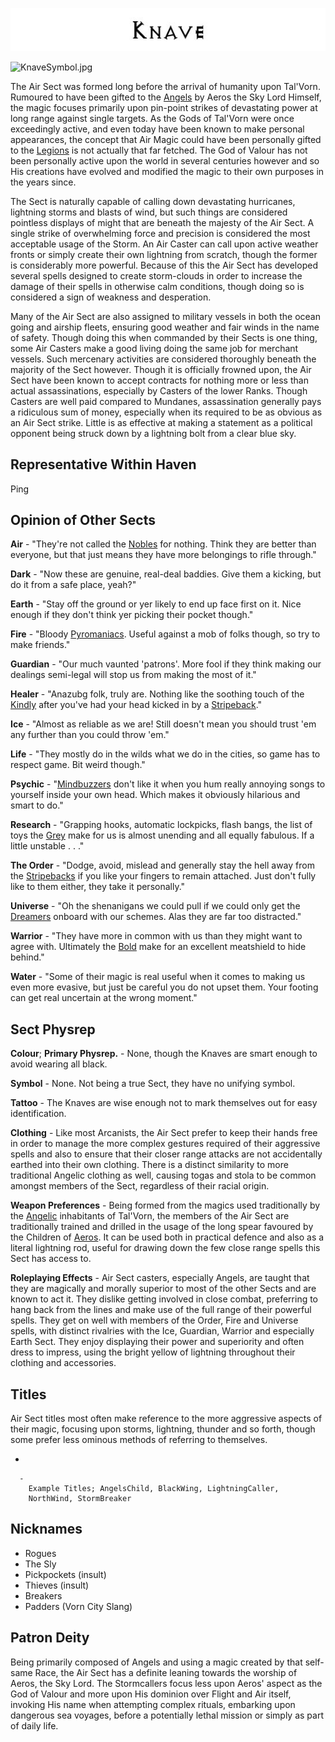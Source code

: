 

<div class="center" style="width: auto; margin-left: auto; margin-right: auto;">

![<File:Knave.jpg>](Knave.jpg "File:Knave.jpg")

</div>

![KnaveSymbol.jpg](KnaveSymbol.jpg "KnaveSymbol.jpg")

The Air Sect was formed long before the arrival of humanity upon
Tal'Vorn. Rumoured to have been gifted to the [Angels](Angel "wikilink")
by Aeros the Sky Lord Himself, the magic focuses primarily upon
pin-point strikes of devastating power at long range against single
targets. As the Gods of Tal'Vorn were once exceedingly active, and even
today have been known to make personal appearances, the concept that Air
Magic could have been personally gifted to the
[Legions](Angel "wikilink") is not actually that far fetched. The God of
Valour has not been personally active upon the world in several
centuries however and so His creations have evolved and modified the
magic to their own purposes in the years since.

The Sect is naturally capable of calling down devastating hurricanes,
lightning storms and blasts of wind, but such things are considered
pointless displays of might that are beneath the majesty of the Air
Sect. A single strike of overwhelming force and precision is considered
the most acceptable usage of the Storm. An Air Caster can call upon
active weather fronts or simply create their own lightning from scratch,
though the former is considerably more powerful. Because of this the Air
Sect has developed several spells designed to create storm-clouds in
order to increase the damage of their spells in otherwise calm
conditions, though doing so is considered a sign of weakness and
desperation.

Many of the Air Sect are also assigned to military vessels in both the
ocean going and airship fleets, ensuring good weather and fair winds in
the name of safety. Though doing this when commanded by their Sects is
one thing, some Air Casters make a good living doing the same job for
merchant vessels. Such mercenary activities are considered thoroughly
beneath the majority of the Sect however. Though it is officially
frowned upon, the Air Sect have been known to accept contracts for
nothing more or less than actual assassinations, especially by Casters
of the lower Ranks. Though Casters are well paid compared to Mundanes,
assassination generally pays a ridiculous sum of money, especially when
its required to be as obvious as an Air Sect strike. Little is as
effective at making a statement as a political opponent being struck
down by a lightning bolt from a clear blue sky.

## **Representative Within Haven**

Ping

## **Opinion of Other Sects**

**Air** - "They're not called the [Nobles](Air_Sect "wikilink")
for nothing. Think they are better than everyone, but that just 
means they have more belongings to rifle through."

**Dark** - "Now these are genuine, real-deal baddies. Give them
a kicking, but do it from a safe place, yeah?"

**Earth** - "Stay off the ground or yer likely to end up face first
on it. Nice enough if they don't think yer picking their
pocket though."

**Fire** - "Bloody [Pyromaniacs](Fire_Sect "wikilink"). Useful 
against a mob of folks though, so try to make friends."

**Guardian** - "Our much vaunted 'patrons'. More fool if they think
making our dealings semi-legal will stop us from making the
most of it."

**Healer** - "Anazubg folk, truly are. Nothing like the soothing
touch of the [Kindly](Healer_Sect "wikilink") after you've
had your head kicked in by a [Stripeback](The_Order_Sect "wikilink")."

**Ice** - "Almost as reliable as we are! Still doesn't mean
you should trust 'em any further than you could throw 'em."

**Life** - "They mostly do in the wilds what we do in the cities,
so game has to respect game. Bit weird though."

**Psychic** - "[Mindbuzzers](Psychic_Sect "wikilink") don't like it
when you hum really annoying songs to yourself inside your own head. 
Which makes it obviously hilarious and smart to do."

**Research** - "Grapping hooks, automatic lockpicks, flash
bangs, the list of toys the [Grey](Research_Sect "wikilink")
make for us is almost unending and all equally fabulous. If
a little unstable . . ."

**The Order** - "Dodge, avoid, mislead and generally stay the
hell away from the [Stripebacks](The_Order_Sect "wikilink") if
you like your fingers to remain attached. Just don't fully
like to them either, they take it personally."

**Universe** - "Oh the shenanigans we could pull if we could only 
get the [Dreamers](Universe_Sect "wikilink") onboard with our
schemes. Alas they are far too distracted."

**Warrior** - "They have more in common with us than they might
want to agree with. Ultimately the [Bold](Warrior_Sect "wikilink")
make for an excellent meatshield to hide behind."

**Water** - "Some of their magic is real useful when it comes
to making us even more evasive, but just be careful you do not
upset them. Your footing can get real uncertain at the wrong
moment."

## **Sect Physrep**

**Colour**; **Primary Physrep.** - None, though the Knaves are smart enough to avoid wearing all black.

**Symbol** - None. Not being a true Sect, they have no unifying symbol.

**Tattoo** - The Knaves are wise enough not to mark themselves out for easy identification.

**Clothing** - Like most Arcanists, the Air Sect prefer to keep their
hands free in order to manage the more complex gestures required of
their aggressive spells and also to ensure that their closer range
attacks are not accidentally earthed into their own clothing. There is a
distinct similarity to more traditional Angelic clothing as well,
causing togas and stola to be common amongst members of the Sect,
regardless of their racial origin.

**Weapon Preferences** - Being formed from the magics used traditionally
by the [Angelic](Angel "wikilink") inhabitants of Tal'Vorn, the members
of the Air Sect are traditionally trained and drilled in the usage of
the long spear favoured by the Children of
[Aeros](Aeros_the_Valorous "wikilink"). It can be used both in practical
defence and also as a literal lightning rod, useful for drawing down the
few close range spells this Sect has access to.

**Roleplaying Effects** - Air Sect casters, especially Angels, are
taught that they are magically and morally superior to most of the other
Sects and are known to act it. They dislike getting involved in close
combat, preferring to hang back from the lines and make use of the full
range of their powerful spells. They get on well with members of the
Order, Fire and Universe spells, with distinct rivalries with the Ice,
Guardian, Warrior and especially Earth Sect. They enjoy displaying their
power and superiority and often dress to impress, using the bright
yellow of lightning throughout their clothing and accessories.

## **Titles**

Air Sect titles most often make reference to the more aggressive aspects
of their magic, focusing upon storms, lightning, thunder and so forth,
though some prefer less ominous methods of referring to themselves.

  -

      -
        Example Titles; AngelsChild, BlackWing, LightningCaller,
        NorthWind, StormBreaker

## **Nicknames**

  - Rogues
  - The Sly
  - Pickpockets (insult)
  - Thieves (insult)
  - Breakers
  - Padders (Vorn City Slang)

## **Patron Deity**

Being primarily composed of Angels and using a magic created by that
self-same Race, the Air Sect has a definite leaning towards the worship
of Aeros, the Sky Lord. The Stormcallers focus less upon Aeros' aspect
as the God of Valour and more upon His dominion over Flight and Air
itself, invoking His name when attempting complex rituals, embarking
upon dangerous sea voyages, before a potentially lethal mission or
simply as part of daily life.
